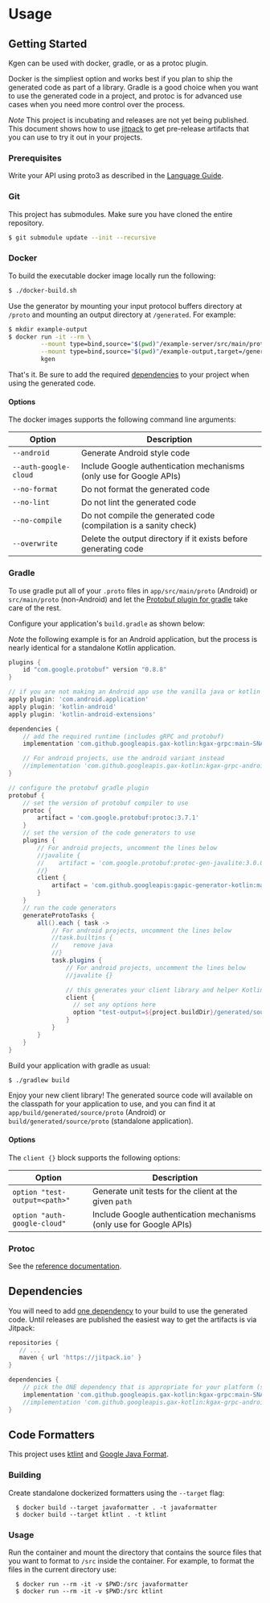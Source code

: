# Usage

## Getting Started

Kgen can be used with docker, gradle, or as a protoc plugin.

Docker is the simpliest option and works best if you plan to ship the generated code as
part of a library. Gradle is a good choice when you want to use the generated code in a
project, and protoc is for advanced use cases when you need more control over the process.

*Note* This project is incubating and releases are not yet being published. This document
shows how to use [jitpack](https://jitpack.io/) to get pre-release artifacts that you can
use to try it out in your projects.

### Prerequisites

Write your API using proto3 as described in the [Language Guide](https://developers.google.com/protocol-buffers/docs/proto).

### Git

This project has submodules. Make sure you have cloned the entire repository.

```bash
$ git submodule update --init --recursive
```

### Docker

To build the executable docker image locally run the following:

```bash
$ ./docker-build.sh
```

Use the generator by mounting your input protocol buffers directory at `/proto` and mounting an
output directory at `/generated`. For example:

```bash
$ mkdir example-output
$ docker run -it --rm \
         --mount type=bind,source="$(pwd)"/example-server/src/main/proto,target=/proto \
         --mount type=bind,source="$(pwd)"/example-output,target=/generated \
         kgen
```

That's it. Be sure to add the required [dependencies](#dependencies) to your project when using
the generated code.

#### Options

The docker images supports the following command line arguments:

| Option                | Description |
| ----                  | ----------- |
| `--android`           | Generate Android style code |
| `--auth-google-cloud` | Include Google authentication mechanisms (only use for Google APIs) |
| `--no-format`         | Do not format the generated code |
| `--no-lint`           | Do not lint the generated code |
| `--no-compile`        | Do not compile the generated code (compilation is a sanity check) |
| `--overwrite`         | Delete the output directory if it exists before generating code |

### Gradle

To use gradle put all of your `.proto` files in `app/src/main/proto` (Android) or `src/main/proto` (non-Android)
and let the [Protobuf plugin for gradle](https://github.com/google/protobuf-gradle-plugin) take care
of the rest.

Configure your application's `build.gradle` as shown below:

*Note* the following example is for an Android application, but the process is nearly
identical for a standalone Kotlin application.

```groovy
plugins {
    id "com.google.protobuf" version "0.8.8"
}

// if you are not making an Android app use the vanilla java or kotlin plugin(s)
apply plugin: 'com.android.application'
apply plugin: 'kotlin-android'
apply plugin: 'kotlin-android-extensions'

dependencies {
    // add the required runtime (includes gRPC and protobuf)
    implementation 'com.github.googleapis.gax-kotlin:kgax-grpc:main-SNAPSHOT'

    // For android projects, use the android variant instead
    //implementation 'com.github.googleapis.gax-kotlin:kgax-grpc-android:main-SNAPSHOT'
}

// configure the protobuf gradle plugin
protobuf {
    // set the version of protobuf compiler to use
    protoc {
        artifact = 'com.google.protobuf:protoc:3.7.1'
    }
    // set the version of the code generators to use
    plugins {
        // For android projects, uncomment the lines below
        //javalite {
        //    artifact = 'com.google.protobuf:protoc-gen-javalite:3.0.0'
        //}
        client {
            artifact = 'com.github.googleapis:gapic-generator-kotlin:main-SNAPSHOT:core@jar'
        }
    }
    // run the code generators
    generateProtoTasks {
        all().each { task ->
            // For android projects, uncomment the lines below
            //task.builtins {
            //    remove java
            //}
            task.plugins {
                // For android projects, uncomment the lines below
                //javalite {}

                // this generates your client library and helper Kotlin builders!
                client {
                  // set any options here
                  option "test-output=${project.buildDir}/generated/source/clientTest"
                }
            }
        }
    }
}
```

Build your application with gradle as usual:

```bash
$ ./gradlew build
```

Enjoy your new client library! The generated source code will available on the classpath
for your application to use, and you can find it at `app/build/generated/source/proto`
(Android) or `build/generated/source/proto` (standalone application).

#### Options

The `client {}` block supports the following options:

| Option                         | Description |
| ----                           | ----------- |
| `option "test-output=<path>"`  | Generate unit tests for the client at the given `path` |
| `option "auth-google-cloud"`   | Include Google authentication mechanisms (only use for Google APIs) |

### Protoc

See the [reference documentation](https://developers.google.com/protocol-buffers/docs/reference/java-generated).

## Dependencies

You will need to add [one dependency](https://github.com/googleapis/gax-kotlin) to your build to
use the generated code. Until releases are published the easiest way to get the artifacts is via
Jitpack:

```groovy
repositories {
   // ...
   maven { url 'https://jitpack.io' }
}

dependencies {
    // pick the ONE dependency that is appropriate for your platform (server or Android)
    implementation 'com.github.googleapis.gax-kotlin:kgax-grpc:main-SNAPSHOT'
    //implementation 'com.github.googleapis.gax-kotlin:kgax-grpc-android:main-SNAPSHOT'
}
```

## Code Formatters

This project uses [ktlint](https://ktlint.github.io/) and [Google Java Format](https://github.com/google/google-java-format).

### Building

Create standalone dockerized formatters using the `--target` flag:

```
  $ docker build --target javaformatter . -t javaformatter
  $ docker build --target ktlint . -t ktlint
```

### Usage

Run the container and mount the directory that contains the source files that you want to
format to `/src` inside the container. For example, to format the files in the current directory use:

```
  $ docker run --rm -it -v $PWD:/src javaformatter
  $ docker run --rm -it -v $PWD:/src ktlint
```
